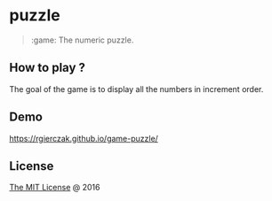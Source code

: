 # puzzle

> :game: The numeric puzzle.

## How to play ?

The goal of the game is to display all the numbers in increment order.

## Demo

https://rgierczak.github.io/game-puzzle/

## License

[The MIT License](https://github.com/rgierczak/puzzle/blob/master/LICENSE) @ 2016

